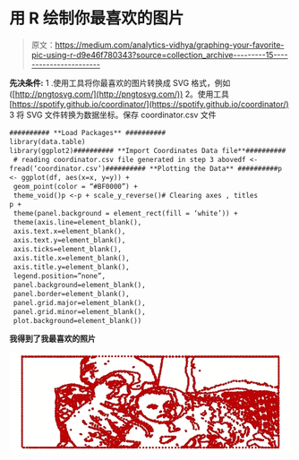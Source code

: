 # 用 R 绘制你最喜欢的图片

> 原文：<https://medium.com/analytics-vidhya/graphing-your-favorite-pic-using-r-d9e46f780343?source=collection_archive---------15----------------------->

**先决条件:**
1 .使用工具将你最喜欢的图片转换成 SVG 格式，例如([http://pngtosvg.com/](http://pngtosvg.com/))
2。使用工具[https://spotify.github.io/coordinator/](https://spotify.github.io/coordinator/)
3 将 SVG 文件转换为数据坐标。保存 coordinator.csv 文件

```
########## **Load Packages** ########## 
library(data.table)
library(ggplot2)########## **Import Coordinates Data file**##########
 # reading coordinator.csv file generated in step 3 abovedf <- fread(‘coordinator.csv’)########## **Plotting the Data** ##########p <- ggplot(df, aes(x=x, y=y)) +
 geom_point(color = “#BF0000”) +
 theme_void()p <-p + scale_y_reverse()# Clearing axes , titles 
p + 
 theme(panel.background = element_rect(fill = ‘white’)) +
 theme(axis.line=element_blank(),
 axis.text.x=element_blank(),
 axis.text.y=element_blank(),
 axis.ticks=element_blank(),
 axis.title.x=element_blank(),
 axis.title.y=element_blank(),
 legend.position=”none”,
 panel.background=element_blank(),
 panel.border=element_blank(),
 panel.grid.major=element_blank(),
 panel.grid.minor=element_blank(),
 plot.background=element_blank())
```

**我得到了我最喜欢的照片**

![](img/8ea3fe896da8b0171f4bf8a8162dd2b7.png)